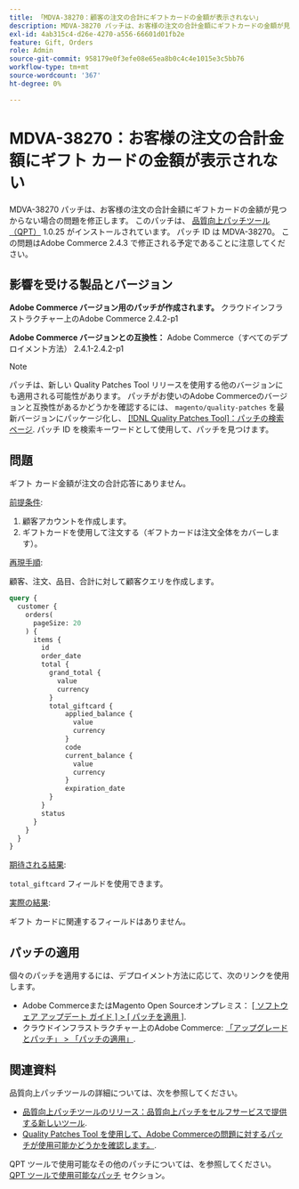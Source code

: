 ```yaml
---
title: 「MDVA-38270：顧客の注文の合計にギフトカードの金額が表示されない」
description: MDVA-38270 パッチは、お客様の注文の合計金額にギフトカードの金額が見つからない場合の問題を修正します。 このパッチは、[Quality Patches Tool （QPT） ] （https://devdocs.magento.com/guides/v2.4/comp-mgr/patching.html#mqp） 1.0.25 がインストールされている場合に利用できます。 パッチ ID は MDVA-38270。 この問題はAdobe Commerce 2.4.3 で修正される予定であることに注意してください。
exl-id: 4ab315c4-d26e-4270-a556-66601d01fb2e
feature: Gift, Orders
role: Admin
source-git-commit: 958179e0f3efe08e65ea8b0c4c4e1015e3c5bb76
workflow-type: tm+mt
source-wordcount: '367'
ht-degree: 0%

---
```


# MDVA-38270：お客様の注文の合計金額にギフト カードの金額が表示されない

MDVA-38270 パッチは、お客様の注文の合計金額にギフトカードの金額が見つからない場合の問題を修正します。 このパッチは、 [品質向上パッチツール（QPT）](https://devdocs.magento.com/guides/v2.4/comp-mgr/patching.html#mqp) 1.0.25 がインストールされています。 パッチ ID は MDVA-38270。 この問題はAdobe Commerce 2.4.3 で修正される予定であることに注意してください。

## 影響を受ける製品とバージョン

**Adobe Commerce バージョン用のパッチが作成されます。**
クラウドインフラストラクチャー上のAdobe Commerce 2.4.2-p1

**Adobe Commerce バージョンとの互換性：**
Adobe Commerce（すべてのデプロイメント方法） 2.4.1-2.4.2-p1

>[!NOTE]
>
>パッチは、新しい Quality Patches Tool リリースを使用する他のバージョンにも適用される可能性があります。 パッチがお使いのAdobe Commerceのバージョンと互換性があるかどうかを確認するには、 `magento/quality-patches` を最新バージョンにパッケージ化し、 [[!DNL Quality Patches Tool]：パッチの検索ページ](https://devdocs.magento.com/quality-patches/tool.html#patch-grid). パッチ ID を検索キーワードとして使用して、パッチを見つけます。

## 問題

ギフト カード金額が注文の合計応答にありません。

<u>前提条件</u>:

1. 顧客アカウントを作成します。
1. ギフトカードを使用して注文する（ギフトカードは注文全体をカバーします）。

<u>再現手順</u>:

顧客、注文、品目、合計に対して顧客クエリを作成します。

```GraphQL
query {
  customer {
    orders(
      pageSize: 20
    ) {
      items {
        id
        order_date
        total {
          grand_total {
            value
            currency
          }
          total_giftcard {
              applied_balance {
                value
                currency
              }
              code
              current_balance {
                value
                currency
              }
              expiration_date
          }
        }
        status
      }
    }
  }
}
```

<u>期待される結果</u>:

`total_giftcard` フィールドを使用できます。

<u>実際の結果</u>:

ギフト カードに関連するフィールドはありません。

## パッチの適用

個々のパッチを適用するには、デプロイメント方法に応じて、次のリンクを使用します。

* Adobe CommerceまたはMagento Open Sourceオンプレミス： [[ ソフトウェア アップデート ガイド ] > [ パッチを適用 ]](https://devdocs.magento.com/guides/v2.4/comp-mgr/patching/mqp.html).
* クラウドインフラストラクチャー上のAdobe Commerce: [「アップグレードとパッチ」 > 「パッチの適用」](https://devdocs.magento.com/cloud/project/project-patch.html).

## 関連資料

品質向上パッチツールの詳細については、次を参照してください。

* [品質向上パッチツールのリリース：品質向上パッチをセルフサービスで提供する新しいツール](/help/announcements/adobe-commerce-announcements/magento-quality-patches-released-new-tool-to-self-serve-quality-patches.md).
* [Quality Patches Tool を使用して、Adobe Commerceの問題に対するパッチが使用可能かどうかを確認します。](/help/support-tools/patches-available-in-qpt-tool/check-patch-for-magento-issue-with-magento-quality-patches.md).

QPT ツールで使用可能なその他のパッチについては、を参照してください。 [QPT ツールで使用可能なパッチ](https://support.magento.com/hc/en-us/sections/360010506631-Patches-available-in-QPT-tool-) セクション。
